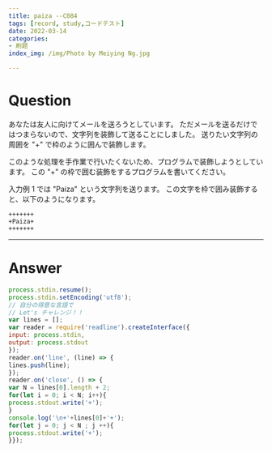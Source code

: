 ```yaml
---
title: paiza --C084
tags: [record, study,コードテスト]
date: 2022-03-14
categories: 
- 刷题
index_img: /img/Photo by Meiying Ng.jpg

---
```

# Question
あなたは友人に向けてメールを送ろうとしています。
ただメールを送るだけではつまらないので、文字列を装飾して送ることにしました。
送りたい文字列の周囲を "+" で枠のように囲んで装飾します。

このような処理を手作業で行いたくないため、プログラムで装飾しようとしています。
この "+" の枠で囲む装飾をするプログラムを書いてください。

入力例 1 では "Paiza" という文字列を送ります。
この文字を枠で囲み装飾すると、以下のようになります。
```
+++++++
+Paiza+
+++++++
```
---
# Answer
```js
process.stdin.resume();
process.stdin.setEncoding('utf8');
// 自分の得意な言語で
// Let's チャレンジ！！
var lines = [];
var reader = require('readline').createInterface({
input: process.stdin,
output: process.stdout
});
reader.on('line', (line) => {
lines.push(line);
});
reader.on('close', () => {
var N = lines[0].length + 2;
for(let i = 0; i < N; i++){
process.stdout.write('+');
}
console.log('\n+'+lines[0]+'+');
for(let j = 0; j < N ; j ++){
process.stdout.write('+');
}});
```
